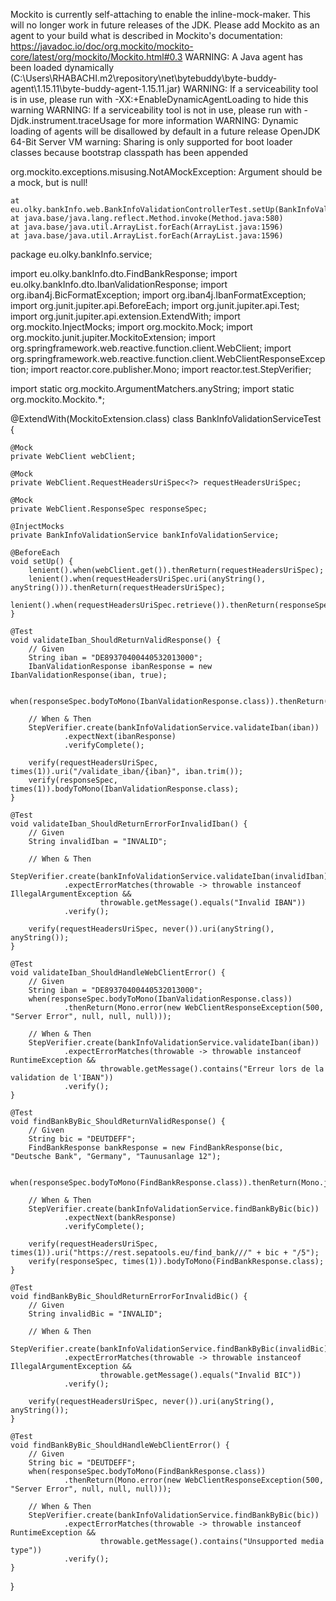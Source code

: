 Mockito is currently self-attaching to enable the inline-mock-maker. This will no longer work in future releases of the JDK. Please add Mockito as an agent to your build what is described in Mockito's documentation: https://javadoc.io/doc/org.mockito/mockito-core/latest/org/mockito/Mockito.html#0.3
WARNING: A Java agent has been loaded dynamically (C:\Users\RHABACHI\.m2\repository\net\bytebuddy\byte-buddy-agent\1.15.11\byte-buddy-agent-1.15.11.jar)
WARNING: If a serviceability tool is in use, please run with -XX:+EnableDynamicAgentLoading to hide this warning
WARNING: If a serviceability tool is not in use, please run with -Djdk.instrument.traceUsage for more information
WARNING: Dynamic loading of agents will be disallowed by default in a future release
OpenJDK 64-Bit Server VM warning: Sharing is only supported for boot loader classes because bootstrap classpath has been appended

org.mockito.exceptions.misusing.NotAMockException: Argument should be a mock, but is null!

	at eu.olky.bankInfo.web.BankInfoValidationControllerTest.setUp(BankInfoValidationControllerTest.java:26)
	at java.base/java.lang.reflect.Method.invoke(Method.java:580)
	at java.base/java.util.ArrayList.forEach(ArrayList.java:1596)
	at java.base/java.util.ArrayList.forEach(ArrayList.java:1596)
package eu.olky.bankInfo.service;

import eu.olky.bankInfo.dto.FindBankResponse;
import eu.olky.bankInfo.dto.IbanValidationResponse;
import org.iban4j.BicFormatException;
import org.iban4j.IbanFormatException;
import org.junit.jupiter.api.BeforeEach;
import org.junit.jupiter.api.Test;
import org.junit.jupiter.api.extension.ExtendWith;
import org.mockito.InjectMocks;
import org.mockito.Mock;
import org.mockito.junit.jupiter.MockitoExtension;
import org.springframework.web.reactive.function.client.WebClient;
import org.springframework.web.reactive.function.client.WebClientResponseException;
import reactor.core.publisher.Mono;
import reactor.test.StepVerifier;

import static org.mockito.ArgumentMatchers.anyString;
import static org.mockito.Mockito.*;

@ExtendWith(MockitoExtension.class)
class BankInfoValidationServiceTest {

    @Mock
    private WebClient webClient;

    @Mock
    private WebClient.RequestHeadersUriSpec<?> requestHeadersUriSpec;

    @Mock
    private WebClient.ResponseSpec responseSpec;

    @InjectMocks
    private BankInfoValidationService bankInfoValidationService;

    @BeforeEach
    void setUp() {
        lenient().when(webClient.get()).thenReturn(requestHeadersUriSpec);
        lenient().when(requestHeadersUriSpec.uri(anyString(), anyString())).thenReturn(requestHeadersUriSpec);
        lenient().when(requestHeadersUriSpec.retrieve()).thenReturn(responseSpec);
    }

    @Test
    void validateIban_ShouldReturnValidResponse() {
        // Given
        String iban = "DE89370400440532013000";
        IbanValidationResponse ibanResponse = new IbanValidationResponse(iban, true);

        when(responseSpec.bodyToMono(IbanValidationResponse.class)).thenReturn(Mono.just(ibanResponse));

        // When & Then
        StepVerifier.create(bankInfoValidationService.validateIban(iban))
                .expectNext(ibanResponse)
                .verifyComplete();

        verify(requestHeadersUriSpec, times(1)).uri("/validate_iban/{iban}", iban.trim());
        verify(responseSpec, times(1)).bodyToMono(IbanValidationResponse.class);
    }

    @Test
    void validateIban_ShouldReturnErrorForInvalidIban() {
        // Given
        String invalidIban = "INVALID";

        // When & Then
        StepVerifier.create(bankInfoValidationService.validateIban(invalidIban))
                .expectErrorMatches(throwable -> throwable instanceof IllegalArgumentException &&
                        throwable.getMessage().equals("Invalid IBAN"))
                .verify();

        verify(requestHeadersUriSpec, never()).uri(anyString(), anyString());
    }

    @Test
    void validateIban_ShouldHandleWebClientError() {
        // Given
        String iban = "DE89370400440532013000";
        when(responseSpec.bodyToMono(IbanValidationResponse.class))
                .thenReturn(Mono.error(new WebClientResponseException(500, "Server Error", null, null, null)));

        // When & Then
        StepVerifier.create(bankInfoValidationService.validateIban(iban))
                .expectErrorMatches(throwable -> throwable instanceof RuntimeException &&
                        throwable.getMessage().contains("Erreur lors de la validation de l'IBAN"))
                .verify();
    }

    @Test
    void findBankByBic_ShouldReturnValidResponse() {
        // Given
        String bic = "DEUTDEFF";
        FindBankResponse bankResponse = new FindBankResponse(bic, "Deutsche Bank", "Germany", "Taunusanlage 12");

        when(responseSpec.bodyToMono(FindBankResponse.class)).thenReturn(Mono.just(bankResponse));

        // When & Then
        StepVerifier.create(bankInfoValidationService.findBankByBic(bic))
                .expectNext(bankResponse)
                .verifyComplete();

        verify(requestHeadersUriSpec, times(1)).uri("https://rest.sepatools.eu/find_bank///" + bic + "/5");
        verify(responseSpec, times(1)).bodyToMono(FindBankResponse.class);
    }

    @Test
    void findBankByBic_ShouldReturnErrorForInvalidBic() {
        // Given
        String invalidBic = "INVALID";

        // When & Then
        StepVerifier.create(bankInfoValidationService.findBankByBic(invalidBic))
                .expectErrorMatches(throwable -> throwable instanceof IllegalArgumentException &&
                        throwable.getMessage().equals("Invalid BIC"))
                .verify();

        verify(requestHeadersUriSpec, never()).uri(anyString(), anyString());
    }

    @Test
    void findBankByBic_ShouldHandleWebClientError() {
        // Given
        String bic = "DEUTDEFF";
        when(responseSpec.bodyToMono(FindBankResponse.class))
                .thenReturn(Mono.error(new WebClientResponseException(500, "Server Error", null, null, null)));

        // When & Then
        StepVerifier.create(bankInfoValidationService.findBankByBic(bic))
                .expectErrorMatches(throwable -> throwable instanceof RuntimeException &&
                        throwable.getMessage().contains("Unsupported media type"))
                .verify();
    }
}


